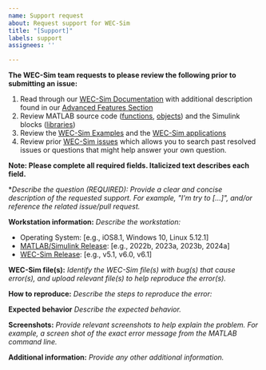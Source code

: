 ```yaml
---
name: Support request
about: Request support for WEC-Sim
title: "[Support]"
labels: support
assignees: ''

---
```


**The WEC-Sim team requests to please review the following prior to submitting an issue:**
1. Read through our [WEC-Sim Documentation](http://wec-sim.github.io/WEC-Sim/man/theory.html) with additional description found in our [Advanced Features Section](http://wec-sim.github.io/WEC-Sim/man/advanced_features.html)
2. Review MATLAB source code ([functions](https://github.com/WEC-Sim/WEC-Sim/tree/main/source/functions), [objects](https://github.com/WEC-Sim/WEC-Sim/tree/main/source/objects)) and the Simulink blocks ([libraries](https://github.com/WEC-Sim/WEC-Sim/tree/main/source/lib))
3. Review the [WEC-Sim Examples](https://github.com/WEC-Sim/WEC-Sim/tree/main/examples) and the [WEC-Sim applications](https://github.com/WEC-Sim/WEC-Sim_Applications)
4. Review prior [WEC-Sim issues](https://github.com/WEC-Sim/WEC-Sim/issues) which allows you to search past resolved issues or questions that might help answer your own question.

**Note: Please complete all required fields. Italicized text describes each field.**

**Describe the question (REQUIRED):*
_Provide a clear and concise description of the requested support. For example, "I'm try to [...]", and/or reference the related issue/pull request._

**Workstation information:**
_Describe the workstation:_
 - Operating System: [e.g., iOS8.1, Windows 10, Linux 5.12.1]
 - [MATLAB/Simulink Release](https://www.mathworks.com/help/matlab/release-notes.html): [e.g., 2022b, 2023a, 2023b, 2024a]
 - [WEC-Sim Release](http://wec-sim.github.io/WEC-Sim/man/release_notes.html): [e.g., v5.1, v6.0, v6.1]

**WEC-Sim file(s):**
_Identify the WEC-Sim file(s) with bug(s) that cause error(s), and upload relevant file(s) to help reproduce the error(s)._

**How to reproduce:**
_Describe the steps to reproduce the error:_

**Expected behavior**
_Describe the expected behavior._

**Screenshots:**
_Provide relevant screenshots to help explain the problem. For example, a screen shot of the exact error message from the MATLAB command line._

**Additional information:**
_Provide any other additional information._